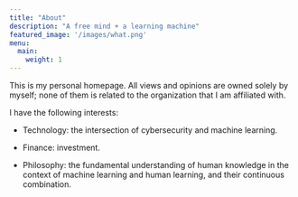 ```yaml
---
title: "About"
description: "A free mind + a learning machine"
featured_image: '/images/what.png'
menu:
  main:
    weight: 1
---
```


This is my personal homepage. All views and opinions are owned solely by myself; none of them is related to the organization that I am affiliated with. 

I have the following interests: 

- Technology: the intersection of cybersecurity and machine learning. 

- Finance: investment. 

- Philosophy: the fundamental understanding of human knowledge in the context of machine learning and human learning, and their continuous combination.

